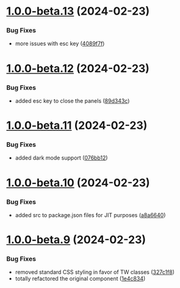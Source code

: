 # [1.0.0-beta.13](https://github.com/vue-interface/slide-panel/compare/v1.0.0-beta.12...v1.0.0-beta.13) (2024-02-23)


### Bug Fixes

* more issues with esc key ([4089f7f](https://github.com/vue-interface/slide-panel/commit/4089f7fd973c958abbcb16ae00bae6a175d847ba))

# [1.0.0-beta.12](https://github.com/vue-interface/slide-panel/compare/v1.0.0-beta.11...v1.0.0-beta.12) (2024-02-23)


### Bug Fixes

* added esc key to close the panels ([89d343c](https://github.com/vue-interface/slide-panel/commit/89d343c0c8f893efab6f71f4ba8e3ef13a6da9cf))

# [1.0.0-beta.11](https://github.com/vue-interface/slide-panel/compare/v1.0.0-beta.10...v1.0.0-beta.11) (2024-02-23)


### Bug Fixes

* added dark mode support ([076bb12](https://github.com/vue-interface/slide-panel/commit/076bb120768c44283cb4a21e53eb71c2e02f9a95))

# [1.0.0-beta.10](https://github.com/vue-interface/slide-panel/compare/v1.0.0-beta.9...v1.0.0-beta.10) (2024-02-23)


### Bug Fixes

* added src to package.json files for JIT purposes ([a8a6640](https://github.com/vue-interface/slide-panel/commit/a8a66406a26025e1da5368b69b4d5a73e78dd52f))

# [1.0.0-beta.9](https://github.com/vue-interface/slide-panel/compare/v1.0.0-beta.8...v1.0.0-beta.9) (2024-02-23)


### Bug Fixes

* removed standard CSS styling in favor of TW classes ([327c1f8](https://github.com/vue-interface/slide-panel/commit/327c1f829de056f064384fd91932e8d8c11d6c25))
* totally refactored the original component ([1e4c834](https://github.com/vue-interface/slide-panel/commit/1e4c83468fe4c58d6376e88e67100b5bfdcb4a77))
